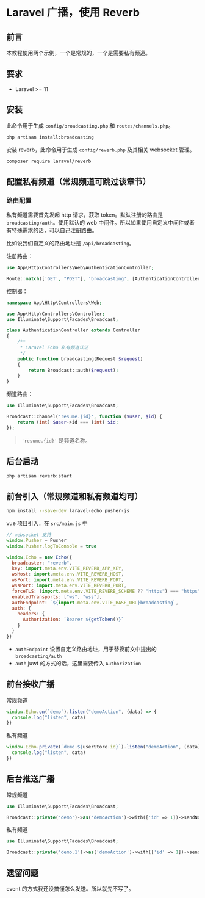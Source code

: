 # Laravel 广播，使用 Reverb

## 前言

本教程使用两个示例，一个是常规的，一个是需要私有频道。

## 要求

- Laravel >= 11

## 安装

此命令用于生成 `config/broadcasting.php` 和 `routes/channels.php`。

```bash
php artisan install:broadcasting
```

安装 reverb，此命令用于生成 `config/reverb.php` 及其相关 websocket 管理。

```bash
composer require laravel/reverb
```

## 配置私有频道（常规频道可跳过该章节）

### 路由配置

私有频道需要首先发起 http 请求，获取 token。默认注册的路由是 `broadcasting/auth`。使用默认的 web 中间件。所以如果使用自定义中间件或者有特殊需求的话，可以自己注册路由。

比如说我们自定义的路由地址是 `/api/broadcasting`。

注册路由：

```php
use App\Http\Controllers\Web\AuthenticationController;

Route::match(['GET', "POST"], 'broadcasting', [AuthenticationController::class, 'broadcasting'])->middleware(['tokenAuth:user']);
```

控制器：

```php
namespace App\Http\Controllers\Web;

use App\Http\Controllers\Controller;
use Illuminate\Support\Facades\Broadcast;

class AuthenticationController extends Controller
{
    /**
     * Laravel Echo 私有频道认证
     */
    public function broadcasting(Request $request)
    {
        return Broadcast::auth($request);
    }
}
```

频道路由：

```php
use Illuminate\Support\Facades\Broadcast;

Broadcast::channel('resume.{id}', function ($user, $id) {
    return (int) $user->id === (int) $id;
});
```

> `'resume.{id}'` 是频道名称。

## 后台启动

```bash
php artisan reverb:start
```

## 前台引入（常规频道和私有频道均可）

```bash
npm install --save-dev laravel-echo pusher-js
```

vue 项目引入，在 `src/main.js` 中

```javascript
// websocket 支持
window.Pusher = Pusher
window.Pusher.logToConsole = true

window.Echo = new Echo({
  broadcaster: "reverb",
  key: import.meta.env.VITE_REVERB_APP_KEY,
  wsHost: import.meta.env.VITE_REVERB_HOST,
  wsPort: import.meta.env.VITE_REVERB_PORT,
  wssPort: import.meta.env.VITE_REVERB_PORT,
  forceTLS: (import.meta.env.VITE_REVERB_SCHEME ?? "https") === "https",
  enabledTransports: ["ws", "wss"],
  authEndpoint: `${import.meta.env.VITE_BASE_URL}broadcasting`,
  auth: {
    headers: {
      Authorization: `Bearer ${getToken()}`
    }
  }
})
```

- `authEndpoint` 设置自定义路由地址，用于替换前文中提出的 `broadcasting/auth`
- `auth` juwt 的方式的话，这里需要传入 `Authorization`

## 前台接收广播

常规频道

```javascript
window.Echo.on(`demo`).listen("demoAction", (data) => {
  console.log("listen", data)
})
```

私有频道

```javascript
window.Echo.private(`demo.${userStore.id}`).listen("demoAction", (data) => {
  console.log("listen", data)
})
```

## 后台推送广播

常规频道

```php
use Illuminate\Support\Facades\Broadcast;

Broadcast::private('demo')->as('demoAction')->with(['id' => 1])->sendNow();
```


私有频道

```php
use Illuminate\Support\Facades\Broadcast;

Broadcast::private('demo.1')->as('demoAction')->with(['id' => 1])->sendNow();
```

## 遗留问题

event 的方式我还没搞懂怎么发送。所以就先不写了。

